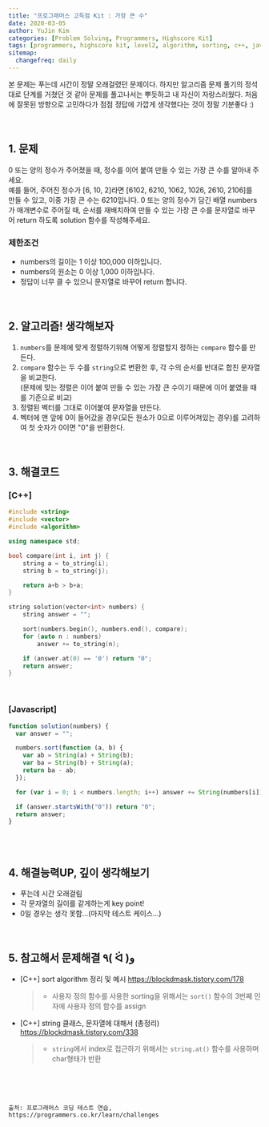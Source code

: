 ```yaml
---
title: "프로그래머스 고득점 Kit : 가장 큰 수"
date: 2020-03-05
author: YuJin Kim
categories: [Problem Solving, Programmers, Highscore Kit]
tags: [programmers, highscore kit, level2, algorithm, sorting, c++, javascript]
sitemap:
  changefreq: daily
---
```


본 문제는 푸는데 시간이 정말 오래걸렸던 문제이다. 하지만 알고리즘 문제 풀기의 정석대로 단계를 거쳤던 것 같아 문제를 풀고나서는 뿌듯하고 내 자신이 자랑스러웠다. 처음에 잘못된 방향으로 고민하다가 점점 정답에 가깝게 생각했다는 것이 정말 기분좋다 :)  
<br/>
<br/>

## 1. 문제

0 또는 양의 정수가 주어졌을 때, 정수를 이어 붙여 만들 수 있는 가장 큰 수를 알아내 주세요.  
예를 들어, 주어진 정수가 [6, 10, 2]라면 [6102, 6210, 1062, 1026, 2610, 2106]를 만들 수 있고, 이중 가장 큰 수는 6210입니다.
0 또는 양의 정수가 담긴 배열 numbers가 매개변수로 주어질 때, 순서를 재배치하여 만들 수 있는 가장 큰 수를 문자열로 바꾸어 return 하도록 solution 함수를 작성해주세요.

### 제한조건

- numbers의 길이는 1 이상 100,000 이하입니다.
- numbers의 원소는 0 이상 1,000 이하입니다.
- 정답이 너무 클 수 있으니 문자열로 바꾸어 return 합니다.
  <br/><br/><br/>

## 2. 알고리즘! 생각해보자

1. `numbers`를 문제에 맞게 정렬하기위해 어떻게 정렬할지 정하는 `compare` 함수를 만든다.
2. `compare` 함수는 두 수를 `string`으로 변환한 후, 각 수의 순서를 반대로 합친 문자열을 비교한다.  
   (문제에 맞는 정렬은 이어 붙여 만들 수 있는 가장 큰 수이기 때문에 이어 붙였을 때를 기준으로 비교)
3. 정렬된 벡터를 그대로 이어붙여 문자열을 만든다.
4. 벡터에 맨 앞에 0이 들어갔을 경우(모든 원소가 0으로 이루어져있는 경우)를 고려하여 첫 숫자가 0이면 "0"을 반환한다.  
   <br/><br/>

## 3. 해결코드

### [C++]

```c++
#include <string>
#include <vector>
#include <algorithm>

using namespace std;

bool compare(int i, int j) {
    string a = to_string(i);
    string b = to_string(j);

    return a+b > b+a;
}

string solution(vector<int> numbers) {
    string answer = "";

    sort(numbers.begin(), numbers.end(), compare);
    for (auto n : numbers)
        answer += to_string(n);

    if (answer.at(0) == '0') return "0";
    return answer;
}
```

<br/>

### [Javascript]

```javascript
function solution(numbers) {
  var answer = "";

  numbers.sort(function (a, b) {
    var ab = String(a) + String(b);
    var ba = String(b) + String(a);
    return ba - ab;
  });

  for (var i = 0; i < numbers.length; i++) answer += String(numbers[i]);

  if (answer.startsWith("0")) return "0";
  return answer;
}
```

<br/><br/>

## 4. 해결능력UP, 깊이 생각해보기

- 푸는데 시간 오래걸림
- 각 문자열의 길이를 같게하는게 key point!
- 0일 경우는 생각 못함...(마지막 테스트 케이스...)
  <br/><br/><br/>

## 5. 참고해서 문제해결 ٩( ᐛ )و

- [C++] sort algorithm 정리 및 예시 <https://blockdmask.tistory.com/178>
  > - 사용자 정의 함수를 사용한 sorting을 위해서는 `sort()` 함수의 3번째 인자에 사용자 정의 함수를 assign
- [C++] string 클래스, 문자열에 대해서 (총정리) <https://blockdmask.tistory.com/338>
  > - `string`에서 index로 접근하기 위해서는 `string.at()` 함수를 사용하며 char형태가 반환

<br/><br/><br/>

```
출처: 프로그래머스 코딩 테스트 연습, https://programmers.co.kr/learn/challenges
```
